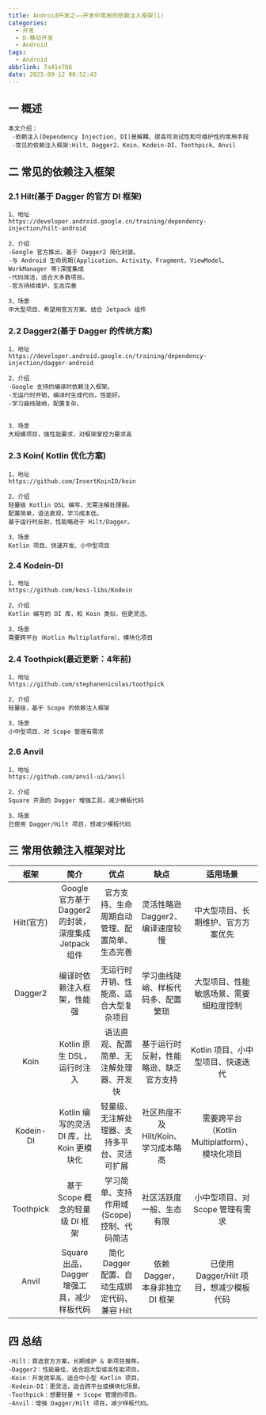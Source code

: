 ```yaml
---
title: Android开发之——开发中常用的依赖注入框架(1)
categories:
  - 开发
  - D-移动开发
  - Android
tags:
  - Android
abbrlink: 7a41e786
date: 2025-09-12 08:52:43
---
```

## 一 概述

```
本文介绍：
 -依赖注入(Dependency Injection, DI)是解耦、提高可测试性和可维护性的常用手段
 -常见的依赖注入框架:Hilt、Dagger2、Koin、Kodein-DI、Toothpick、Anvil
```

<!--more-->

## 二 常见的依赖注入框架

### 2.1 Hilt(基于 Dagger 的官方 DI 框架)

```
1、地址
https://developer.android.google.cn/training/dependency-injection/hilt-android

2、介绍
-Google 官方推出，基于 Dagger2 简化封装。
-与 Android 生命周期(Application、Activity、Fragment、ViewModel、WorkManager 等)深度集成
-代码简洁，适合大多数项目。
-官方持续维护，生态完善

3、场景
中大型项目、希望用官方方案、结合 Jetpack 组件
```

### 2.2 Dagger2(基于 Dagger 的传统方案)

```
1、地址
https://developer.android.google.cn/training/dependency-injection/dagger-android

2、介绍
-Google 支持的编译时依赖注入框架。
-无运行时开销，编译时生成代码，性能好。
-学习曲线陡峭，配置复杂。


3、场景
大规模项目，强性能要求，对框架掌控力要求高
```

### 2.3 Koin( Kotlin 优化方案)

```
1、地址
https://github.com/InsertKoinIO/koin

2、介绍
轻量级 Kotlin DSL 编写，无需注解处理器。
配置简单，语法直观，学习成本低。
基于运行时反射，性能略逊于 Hilt/Dagger。

3、场景
Kotlin 项目、快速开发、小中型项目
```

### 2.4 Kodein-DI

```
1、地址
https://github.com/kosi-libs/Kodein

2、介绍
Kotlin 编写的 DI 库，和 Koin 类似，但更灵活。

3、场景
需要跨平台（Kotlin Multiplatform）、模块化项目
```

### 2.4 Toothpick(最近更新：4年前)

```
1、地址
https://github.com/stephanenicolas/toothpick

2、介绍
轻量级，基于 Scope 的依赖注入框架

3、场景
小中型项目、对 Scope 管理有需求
```

### 2.6 Anvil

```
1、地址
https://github.com/anvil-ui/anvil

2、介绍
Square 开源的 Dagger 增强工具，减少模板代码

3、场景
已使用 Dagger/Hilt 项目，想减少模板代码
```

## 三 常用依赖注入框架对比

|    框架    |                         简介                          |                      优点                      |                  缺点                  |                    适用场景                    |
| :--------: | :---------------------------------------------------: | :--------------------------------------------: | :------------------------------------: | :--------------------------------------------: |
| Hilt(官方) | Google 官方基于 Dagger2 的封装，深度集成 Jetpack 组件 | 官方支持、生命周期自动管理、配置简单、生态完善 |    灵活性略逊 Dagger2、编译速度较慢    |       中大型项目、长期维护、官方方案优先       |
|  Dagger2   |              编译时依赖注入框架，性能强               |     无运行时开销、性能高、适合大型复杂项目     |   学习曲线陡峭、样板代码多、配置繁琐   |     大型项目、性能敏感场景、需要细粒度控制     |
|    Koin    |              Kotlin 原生 DSL，运行时注入              |    语法直观、配置简单、无注解处理器、开发快    | 基于运行时反射，性能略逊、缺乏官方支持 |       Kotlin 项目、小中型项目、快速迭代        |
| Kodein-DI  |       Kotlin 编写的灵活 DI 库，比 Koin 更模块化       |  轻量级、无注解处理器、支持多平台、灵活可扩展  |  社区热度不及 Hilt/Koin、学习成本略高  | 需要跨平台（Kotlin Multiplatform）、模块化项目 |
| Toothpick  |            基于 Scope 概念的轻量级 DI 框架            |   学习简单、支持作用域(Scope)控制、代码简洁    |        社区活跃度一般、生态有限        |        小中型项目、对 Scope 管理有需求         |
|   Anvil    |      Square 出品，Dagger 增强工具，减少样板代码       | 简化 Dagger 配置、自动生成绑定代码、兼容 Hilt  |    依赖 Dagger，本身非独立 DI 框架     |    已使用 Dagger/Hilt 项目，想减少模板代码     |

## 四 总结

```
-Hilt：首选官方方案，长期维护 & 新项目推荐。
-Dagger2：性能最佳，适合超大型或高性能项目。
-Koin：开发效率高，适合中小型 Kotlin 项目。
-Kodein-DI：更灵活，适合跨平台或模块化场景。
-Toothpick：想要轻量 + Scope 管理的项目。
-Anvil：增强 Dagger/Hilt 项目，减少样板代码。
```

